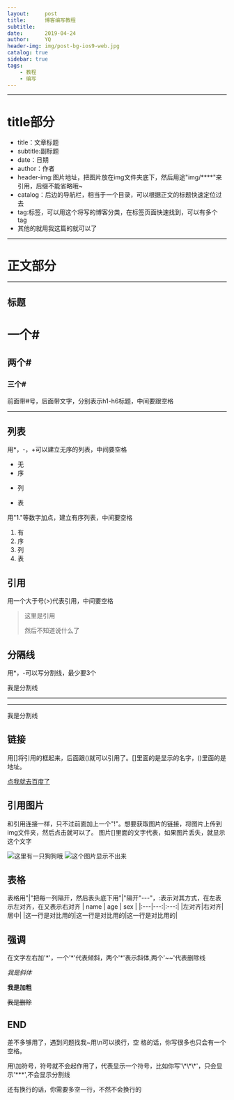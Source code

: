 ```yaml
---
layout:     post
title:      博客编写教程
subtitle:   
date:       2019-04-24
author:     YQ
header-img: img/post-bg-ios9-web.jpg
catalog: true
sidebar: true
tags:
    - 教程
    - 编写
---
```


***
# title部分

* title：文章标题
* subtitle:副标题
* date：日期
* author：作者
* header-img:图片地址，把图片放在img文件夹底下，然后用途"img/****"来引用，后缀不能省略哦~
* catalog：后边的导航栏，相当于一个目录，可以根据正文的标题快速定位过去
* tag:标签，可以用这个将写的博客分类，在标签页面快速找到，可以有多个tag
* 其他的就用我这篇的就可以了

***
# 正文部分

***

## 标题 

#   一个#
##  两个#
### 三个#

前面带\#号，后面带文字，分别表示h1-h6标题，中间要跟空格

***

## 列表

用\*，\-，\+可以建立无序的列表，中间要空格

* 无
* 序
- 列
+ 表

用"1."等数字加点，建立有序列表，中间要空格
1. 有
2. 序
3. 列
4. 表

## 引用

用一个大于号(\>)代表引用，中间要空格
> 这里是引用
>
> 然后不知道说什么了

## 分隔线

用\*，\-可以写分割线，最少要3个

我是分割线

***

---

我是分割线

## 链接

用[]将引用的框起来，后面跟()就可以引用了。[]里面的是显示的名字，()里面的是地址。

[点我就去百度了](http://www.bai.com)

## 引用图片

和引用连接一样，只不过前面加上一个"\!"。想要获取图片的链接，将图片上传到img文件夹，然后点击就可以了。
图片[]里面的文字代表，如果图片丢失，就显示这个文字

![这里有一只狗狗哦](https://yangqi1789.github.io/img/dog.jpg?cache-bust=1556012952044)
![这个图片显示不出来](http://luanxiede)

## 表格

表格用"|"把每一列隔开，然后表头底下用"|"隔开"---"，:表示对其方式，在左表示左对齐，在又表示右对齐
| name | age | sex |
|:---|---:|:---:|
|左对齐|右对齐|居中|
|这一行是对比用的|这一行是对比用的|这一行是对比用的|

## 强调

在文字左右加\'\*\'，一个\'\*\'代表倾斜，两个\'\*\'表示斜体,两个\'\~\~\'代表删除线

*我是斜体*

**我是加粗**

~~我是删除~~

## END

差不多够用了，遇到问题找我~用\\n可以换行，空      格的话，你写很多也只会有一个空格。

用\\加符号，符号就不会起作用了，代表显示一个符号，比如你写'\\\*\\\*\\\*'，只会显示'\*\*\*',不会显示分割线

还有换行的话，你需要多空一行，不然不会换行的
